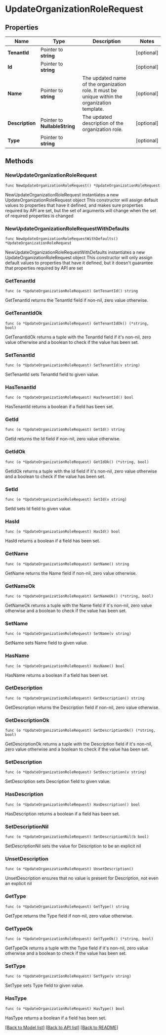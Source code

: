 # UpdateOrganizationRoleRequest

## Properties

Name | Type | Description | Notes
------------ | ------------- | ------------- | -------------
**TenantId** | Pointer to **string** |  | [optional] 
**Id** | Pointer to **string** |  | [optional] 
**Name** | Pointer to **string** | The updated name of the organization role. It must be unique within the organization template. | [optional] 
**Description** | Pointer to **NullableString** | The updated description of the organization role. | [optional] 
**Type** | Pointer to **string** |  | [optional] 

## Methods

### NewUpdateOrganizationRoleRequest

`func NewUpdateOrganizationRoleRequest() *UpdateOrganizationRoleRequest`

NewUpdateOrganizationRoleRequest instantiates a new UpdateOrganizationRoleRequest object
This constructor will assign default values to properties that have it defined,
and makes sure properties required by API are set, but the set of arguments
will change when the set of required properties is changed

### NewUpdateOrganizationRoleRequestWithDefaults

`func NewUpdateOrganizationRoleRequestWithDefaults() *UpdateOrganizationRoleRequest`

NewUpdateOrganizationRoleRequestWithDefaults instantiates a new UpdateOrganizationRoleRequest object
This constructor will only assign default values to properties that have it defined,
but it doesn't guarantee that properties required by API are set

### GetTenantId

`func (o *UpdateOrganizationRoleRequest) GetTenantId() string`

GetTenantId returns the TenantId field if non-nil, zero value otherwise.

### GetTenantIdOk

`func (o *UpdateOrganizationRoleRequest) GetTenantIdOk() (*string, bool)`

GetTenantIdOk returns a tuple with the TenantId field if it's non-nil, zero value otherwise
and a boolean to check if the value has been set.

### SetTenantId

`func (o *UpdateOrganizationRoleRequest) SetTenantId(v string)`

SetTenantId sets TenantId field to given value.

### HasTenantId

`func (o *UpdateOrganizationRoleRequest) HasTenantId() bool`

HasTenantId returns a boolean if a field has been set.

### GetId

`func (o *UpdateOrganizationRoleRequest) GetId() string`

GetId returns the Id field if non-nil, zero value otherwise.

### GetIdOk

`func (o *UpdateOrganizationRoleRequest) GetIdOk() (*string, bool)`

GetIdOk returns a tuple with the Id field if it's non-nil, zero value otherwise
and a boolean to check if the value has been set.

### SetId

`func (o *UpdateOrganizationRoleRequest) SetId(v string)`

SetId sets Id field to given value.

### HasId

`func (o *UpdateOrganizationRoleRequest) HasId() bool`

HasId returns a boolean if a field has been set.

### GetName

`func (o *UpdateOrganizationRoleRequest) GetName() string`

GetName returns the Name field if non-nil, zero value otherwise.

### GetNameOk

`func (o *UpdateOrganizationRoleRequest) GetNameOk() (*string, bool)`

GetNameOk returns a tuple with the Name field if it's non-nil, zero value otherwise
and a boolean to check if the value has been set.

### SetName

`func (o *UpdateOrganizationRoleRequest) SetName(v string)`

SetName sets Name field to given value.

### HasName

`func (o *UpdateOrganizationRoleRequest) HasName() bool`

HasName returns a boolean if a field has been set.

### GetDescription

`func (o *UpdateOrganizationRoleRequest) GetDescription() string`

GetDescription returns the Description field if non-nil, zero value otherwise.

### GetDescriptionOk

`func (o *UpdateOrganizationRoleRequest) GetDescriptionOk() (*string, bool)`

GetDescriptionOk returns a tuple with the Description field if it's non-nil, zero value otherwise
and a boolean to check if the value has been set.

### SetDescription

`func (o *UpdateOrganizationRoleRequest) SetDescription(v string)`

SetDescription sets Description field to given value.

### HasDescription

`func (o *UpdateOrganizationRoleRequest) HasDescription() bool`

HasDescription returns a boolean if a field has been set.

### SetDescriptionNil

`func (o *UpdateOrganizationRoleRequest) SetDescriptionNil(b bool)`

 SetDescriptionNil sets the value for Description to be an explicit nil

### UnsetDescription
`func (o *UpdateOrganizationRoleRequest) UnsetDescription()`

UnsetDescription ensures that no value is present for Description, not even an explicit nil
### GetType

`func (o *UpdateOrganizationRoleRequest) GetType() string`

GetType returns the Type field if non-nil, zero value otherwise.

### GetTypeOk

`func (o *UpdateOrganizationRoleRequest) GetTypeOk() (*string, bool)`

GetTypeOk returns a tuple with the Type field if it's non-nil, zero value otherwise
and a boolean to check if the value has been set.

### SetType

`func (o *UpdateOrganizationRoleRequest) SetType(v string)`

SetType sets Type field to given value.

### HasType

`func (o *UpdateOrganizationRoleRequest) HasType() bool`

HasType returns a boolean if a field has been set.


[[Back to Model list]](../README.md#documentation-for-models) [[Back to API list]](../README.md#documentation-for-api-endpoints) [[Back to README]](../README.md)


